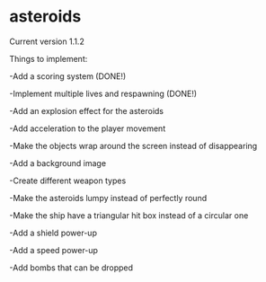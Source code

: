 # asteroids

Current version 1.1.2 

Things to implement:

-Add a scoring system (DONE!)

-Implement multiple lives and respawning (DONE!)

-Add an explosion effect for the asteroids

-Add acceleration to the player movement

-Make the objects wrap around the screen instead of disappearing

-Add a background image

-Create different weapon types

-Make the asteroids lumpy instead of perfectly round

-Make the ship have a triangular hit box instead of a circular one

-Add a shield power-up

-Add a speed power-up

-Add bombs that can be dropped
